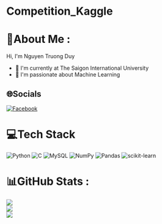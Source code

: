 # Competition_Kaggle
# 💫About Me :
Hi, I'm Nguyen Truong Duy
- 🔭 I'm currently at The Saigon International University
- 🥅 I'm passionate about Machine Learning

## 🌐Socials
[![Facebook](https://img.shields.io/badge/Facebook-%231877F2.svg?logo=Facebook&logoColor=white)](https://facebook.com/https://www.facebook.com/profile.php?id=100035354493973) 

# 💻Tech Stack
![Python](https://img.shields.io/badge/python-3670A0?style=for-the-badge&logo=python&logoColor=ffdd54) ![C](https://img.shields.io/badge/c-%2300599C.svg?style=for-the-badge&logo=c&logoColor=white) ![MySQL](https://img.shields.io/badge/mysql-%2300f.svg?style=for-the-badge&logo=mysql&logoColor=white) ![NumPy](https://img.shields.io/badge/numpy-%23013243.svg?style=for-the-badge&logo=numpy&logoColor=white) ![Pandas](https://img.shields.io/badge/pandas-%23150458.svg?style=for-the-badge&logo=pandas&logoColor=white) ![scikit-learn](https://img.shields.io/badge/scikit--learn-%23F7931E.svg?style=for-the-badge&logo=scikit-learn&logoColor=white)
# 📊GitHub Stats :
![](https://github-readme-stats.vercel.app/api?username=ntdbouque&theme=radical&hide_border=false&include_all_commits=false&count_private=false)<br/>
![](https://github-readme-streak-stats.herokuapp.com/?user=ntdbouque&theme=radical&hide_border=false)<br/>
![](https://github-readme-stats.vercel.app/api/top-langs/?username=ntdbouque&theme=radical&hide_border=false&include_all_commits=false&count_private=false&layout=compact)
